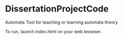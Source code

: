 # DissertationProjectCode
Automata Tool for teaching or learning automata theory

To run, launch index.html on your web browser.
